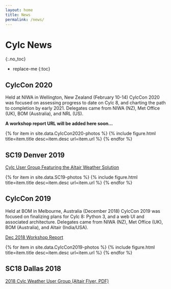 ```yaml
---
layout: home
title: News
permalink: /news/
---
```

# Cylc News
{:.no_toc}

* replace-me
{:toc}

## CylcCon 2020

Held at NIWA in Wellington, New Zealand (February 10-14) CylcCon 2020 was
focused on assessing progress to date on Cylc 8, and charting the path to
completion by early 2021. Delegates came from NIWA (NZ), Met Office (UK), BOM
(Australia), and NRL (US).

**A workshop report URL will be added here soon...**

{% for item in site.data.CylcCon2020-photos %}
{% include figure.html title=item.title desc=item.desc url=item.url %}
{% endfor %}

## SC19 Denver 2019

[Cylc User Group Featuring the Altair Weather Solution](https://web.altair.com/cylc-user-group)

{% for item in site.data.SC19-photos %}
{% include figure.html title=item.title desc=item.desc url=item.url %}
{% endfor %}

## CylcCon 2019

Held at BOM in Melbourne, Australia (December 2018) CylcCon 2019 was focused on
finalizing plans for Cylc 8: Python 3, and a web UI and associated
architecture. Delegates came from NIWA (NZ), Met Office (UK), BOM (Australia),
and Altair (India/USA).

[Dec 2018 Workshop Report](https://cylc.github.io/cylc-admin/dec-workshop-report)

{% for item in site.data.CylcCon2019-photos %}
{% include figure.html title=item.title desc=item.desc url=item.url %}
{% endfor %}

## SC18 Dallas 2018

[2018 Cylc Weather User Group (Altair Flyer, PDF)]({{site.url}}/assets/PBSWorks_0034_EventFlyer_CycleUserGroup_SC2018.pdf)
